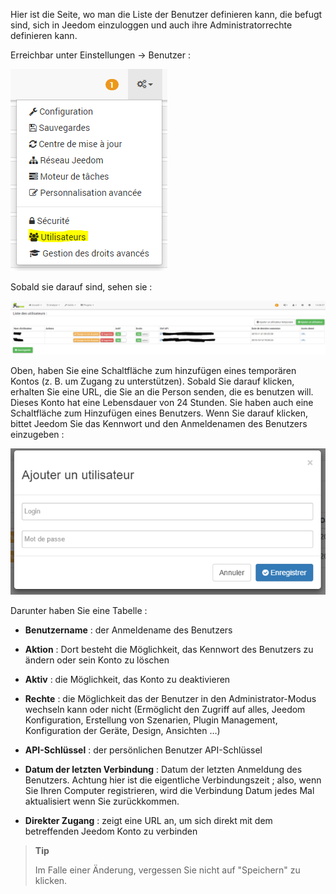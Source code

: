 Hier ist die Seite, wo man die Liste der Benutzer definieren kann, die befugt sind, sich in Jeedom einzuloggen und auch ihre Administratorrechte definieren kann.

Erreichbar unter Einstellungen → Benutzer :

![](../images/user.png)

Sobald sie darauf sind, sehen sie :

![](../images/user2.png)

Oben, haben Sie eine Schaltfläche zum hinzufügen eines temporären Kontos (z. B. um Zugang zu unterstützen). Sobald Sie darauf klicken, erhalten Sie eine URL, die Sie an die Person senden, die es benutzen will. Dieses Konto hat eine Lebensdauer von 24 Stunden. Sie haben auch eine Schaltfläche zum Hinzufügen eines Benutzers. Wenn Sie darauf klicken, bittet Jeedom Sie das Kennwort und den Anmeldenamen des Benutzers einzugeben :

![](../images/user3.png)

Darunter haben Sie eine Tabelle :

-   **Benutzername** : der Anmeldename des Benutzers

-   **Aktion** : Dort besteht die Möglichkeit, das Kennwort des Benutzers zu ändern oder sein Konto zu löschen

-   **Aktiv** : die Möglichkeit, das Konto zu deaktivieren

-   **Rechte** : die Möglichkeit das der Benutzer in den Administrator-Modus wechseln kann oder nicht (Ermöglicht den Zugriff auf alles, Jeedom Konfiguration, Erstellung von Szenarien, Plugin Management, Konfiguration der Geräte, Design, Ansichten …)

-   **API-Schlüssel** : der persönlichen Benutzer API-Schlüssel

-   **Datum der letzten Verbindung** : Datum der letzten Anmeldung des Benutzers. Achtung hier ist die eigentliche Verbindungszeit ; also, wenn Sie Ihren Computer registrieren, wird die Verbindung Datum jedes Mal aktualisiert wenn Sie zurückkommen.

-   **Direkter Zugang** : zeigt eine URL an, um sich direkt mit dem betreffenden Jeedom Konto zu verbinden

> **Tip**
>
> Im Falle einer Änderung, vergessen Sie nicht auf "Speichern" zu klicken.

